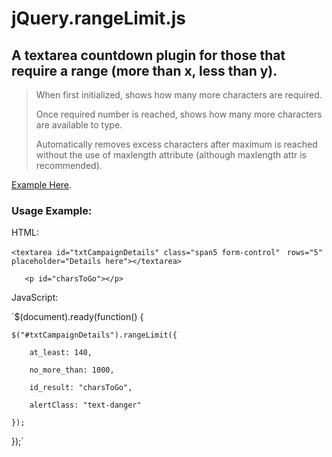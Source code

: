 jQuery.rangeLimit.js
====================

A textarea countdown plugin for those that require a range (more than x, less than y).
--------------------------------------------------------------------------------------

> When first initialized, shows how many more characters are required.
> 
> Once required number is reached, shows how many more characters are available to type.
>
> Automatically removes excess characters after maximum is reached without the use of maxlength attribute (although maxlength attr is recommended).

[Example Here](http://www.bricebentler.com/rangelimit/ "Example Here").

### Usage Example:
HTML:

`<textarea id="txtCampaignDetails" class="span5 form-control"`
` rows="5" placeholder="Details here"></textarea>`

`	<p id="charsToGo"></p>`

JavaScript:

`$(document).ready(function() {

	$("#txtCampaignDetails").rangeLimit({

		at_least: 140,

		no_more_than: 1000,

		id_result: "charsToGo",

		alertClass: "text-danger"

	});

});`
